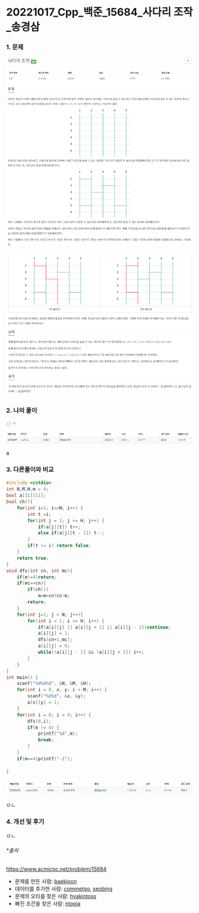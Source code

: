 # 20221017_Cpp_백준_15684_사다리 조작_송경삼

### 1. 문제

![](1017_Cpp_백준_15684_사다리%20조작_assets/2022-10-20-17-13-15-image.png)



![](1017_Cpp_백준_15684_사다리%20조작_assets/2022-10-20-17-13-33-image.png)







### 2. 나의 풀이

```cpp
//ㅋ
```

![](1017_Cpp_백준_15684_사다리%20조작_assets/2022-10-20-17-14-01-image.png)

a





### 3. 다른풀이와 비교

```cpp
#include <cstdio>
int N,M,H,m = 4;
bool a[31][11];
bool ch(){
	for(int i=1; i<=N; i++) {
		int t =i;
		for(int j = 1; j <= H; j++) {
			if(a[j][t]) t++;
			else if(a[j][t - 1]) t--;
		}
		if(t != i) return false;
	}
	return true;
}
void dfs(int cn, int mc){
	if(m!=4)return;
	if(mc==cn){
		if(ch())
			m=m>cn?cn:m;
		return;
	}
	for(int j=1; j < N; j++){
		for(int i = 1; i <= H; i++) {
			if(a[i][j] || a[i][j + 1] || a[i][j - 1])continue;
			a[i][j] = 1;
			dfs(cn+1,mc);
			a[i][j] = 0;
			while(!a[i][j - 1] && !a[i][j + 1]) i++;
		}
	}
}
int main() {
	scanf("%d%d%d", &N, &M, &H);
	for(int i = 0, x, y; i < M; i++) {
		scanf("%d%d", &x, &y);
		a[x][y] = 1;
	}
	for(int i = 0; i < 4; i++) {
		dfs(0,i);
		if(m != 4) {
			printf("%d",m);
			break;
		}
	}
	if(m==4)printf("-1");
	
}
```

![](1017_Cpp_백준_15684_사다리%20조작_assets/2022-10-20-17-14-45-image.png)

ㅁㄴ

### 4. 개선 및 후기

ㅁㄴ

###### *출처

https://www.acmicpc.net/problem/15684

- 문제를 만든 사람: [baekjoon](https://www.acmicpc.net/user/baekjoon)
- 데이터를 추가한 사람: [commetgo](https://www.acmicpc.net/user/commetgo), [seobing](https://www.acmicpc.net/user/seobing)
- 문제의 오타를 찾은 사람: [hyakintoss](https://www.acmicpc.net/user/hyakintoss)
- 빠진 조건을 찾은 사람: [ntopia](https://www.acmicpc.net/user/ntopia)

